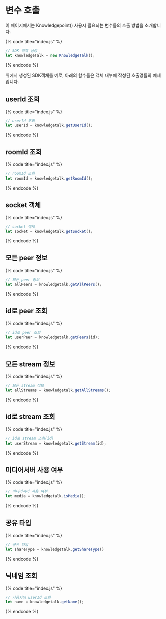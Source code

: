 # 변수 호출

이 페이지에서는 Knowledgepoint() 사용시 필요되는 변수들의 호출 방법을 소개합니다.

{% code title="index.js" %}
```javascript
// SDK 객체 생성
let knowledgeTalk = new KnowledgeTalk();
```
{% endcode %}

위에서 생성된 SDK객체를 예로, 아래의 함수들은 객체 내부에 작성된 호출명들의 예제입니다.

## userId 조회
{% code title="index.js" %}
```javascript
// userId 조회
let userId = knowledgetalk.getUserId();
```
{% endcode %}

## roomId 조회
{% code title="index.js" %}
```javascript
// roomId 조회
let roomId = knowledgetalk.getRoomId();
```
{% endcode %}

## socket 객체
{% code title="index.js" %}
```javascript
// socket 객체
let socket = knowledgetalk.getSocket();
```
{% endcode %}

## 모든 peer 정보
{% code title="index.js" %}
```javascript
// 모든 peer 정보
let allPeers = knowledgetalk.getAllPeers();
```
{% endcode %}

## id로 peer 조회
{% code title="index.js" %}
```javascript
// id로 peer 조회
let userPeer = knowledgetalk.getPeers(id);
```
{% endcode %}

## 모든 stream 정보
{% code title="index.js" %}
```javascript
// 모든 stream 정보
let allStreams = knowledgetalk.getAllStreams();
```
{% endcode %}

## id로 stream 조회
{% code title="index.js" %}
```javascript
// id로 stream 조회(id)
let userStream = knowledgetalk.getStream(id);
```
{% endcode %}

## 미디어서버 사용 여부
{% code title="index.js" %}
```javascript
// 미디어서버 사용 여부
let media = knowledgetalk.isMedia();
```
{% endcode %}

## 공유 타입
{% code title="index.js" %}
```javascript
// 공유 타입
let shareType = knowledgetalk.getShareType()
```
{% endcode %}

## 닉네임 조회
{% code title="index.js" %}
```javascript
// 사용자의 userId 조회
let name = knowledgetalk.getName();
```
{% endcode %}